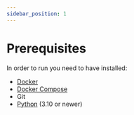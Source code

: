 ```yaml
---
sidebar_position: 1
---
```


# Prerequisites

In order to run you need to have installed:

- [Docker](https://www.docker.com/)
- [Docker Compose](https://docs.docker.com/compose/)
- Git
- [Python](https://www.python.org/) (3.10 or newer)